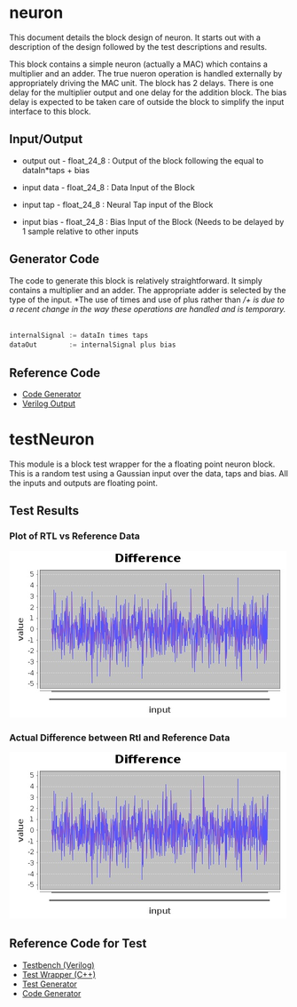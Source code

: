 
# neuron

This document details the block design of neuron. It starts out with a description of the design followed
by the test descriptions and results.


This block contains a simple neuron (actually a MAC) which contains a multiplier and an adder. The
true nueron operation is handled externally by appropriately driving the MAC unit. The block has 2 delays.
There is one delay for the multiplier output and one delay for the addition block. The bias delay is expected
to be taken care of outside the block to simplify the input interface to this block.

## Input/Output
* output out      - float_24_8  : Output of the block following the equal to dataIn*taps + bias

* input data      - float_24_8    : Data Input of the Block
* input tap      - float_24_8      : Neural Tap input of the Block
* input bias      - float_24_8      : Bias Input of the Block (Needs to be delayed by 1 sample relative to other inputs

## Generator Code

The code to generate this block is relatively straightforward. It simply contains a multiplier and an adder. The
appropriate adder is selected by the type of the input. *The use of times and use of plus rather than */+ is due
to a recent change in the way these operations are handled and is temporary.*

```scala

internalSignal := dataIn times taps
dataOut        := internalSignal plus bias

```

## Reference Code

* [Code Generator](../../../src/main/scala/com/simplifide/generate/blocks/neural//Neuron.scala)
* [Verilog Output](../design/.v)




# testNeuron


This module is a block test wrapper for the a floating point neuron block. This is a random test using a Gaussian input
over the data, taps and bias. All the inputs and outputs are floating point.

## Test Results

### Plot of RTL vs Reference Data

![Ref vs RTL](results.jpg)

### Actual Difference between Rtl and Reference Data
![RTL](results.jpg)

## Reference Code for Test
* [Testbench (Verilog)](../test/testNeuron.v)
* [Test Wrapper (C++)](../test/testNeuron.cpp)
* [Test Generator](../../../src/test/scala/com/simplifide/generate/neural//NeuronTest.scala)
* [Code Generator](../../../src/main/scala/com/simplifide/generate/blocks/neural//Neuron.scala)



        


